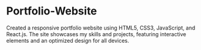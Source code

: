 # Portfolio-Website
Created a responsive portfolio website using HTML5, CSS3, JavaScript, and React.js. The site showcases my skills and projects, featuring interactive elements and an optimized design for all devices.
